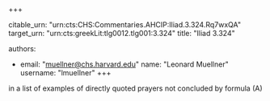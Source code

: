 +++


citable_urn: "urn:cts:CHS:Commentaries.AHCIP:Iliad.3.324.Rq7wxQA"
target_urn: "urn:cts:greekLit:tlg0012.tlg001:3.324"
title: "Iliad 3.324"

authors:
- email: "muellner@chs.harvard.edu"
  name: "Leonard Muellner"
  username: "lmuellner"
+++

<p>in a list of examples of directly quoted prayers not concluded by formula (A)</p>